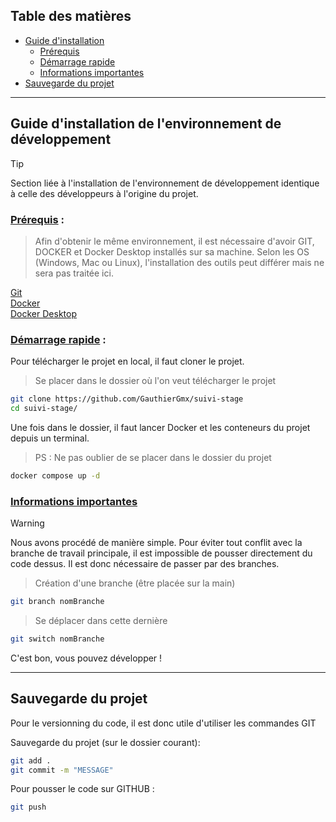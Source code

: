 
## Table des matières

- [Guide d'installation](#guide-d-installation-de-l-environnement-de-developpement)
  - [Prérequis](#prérequis)
  - [Démarrage rapide](#démarrage-rapide)
  - [Informations importantes](#informations-importantes)
- [Sauvegarde du projet](#sauvegarde-du-projet)

---
## Guide d'installation de l'environnement de développement

> [!TIP]
> Section liée à l'installation de l'environnement de développement identique à celle des développeurs à l'origine du projet.  

### <ins>Prérequis</ins> :

> Afin d'obtenir le même environnement, il est nécessaire d'avoir GIT, DOCKER et Docker Desktop installés sur sa machine. Selon les OS (Windows, Mac ou Linux), l'installation des outils peut différer mais ne sera pas traitée ici.

[Git](https://git-scm.com/downloads)  
[Docker](https://docs.docker.com/get-started/get-docker/)  
[Docker Desktop](https://www.docker.com/products/docker-desktop/)  

### <ins>Démarrage rapide</ins> :

Pour télécharger le projet en local, il faut cloner le projet. 

> Se placer dans le dossier où l'on veut télécharger le projet

```bash
git clone https://github.com/GauthierGmx/suivi-stage
cd suivi-stage/
```

Une fois dans le dossier, il faut lancer Docker et les conteneurs du projet depuis un terminal. 

> PS : Ne pas oublier de se placer dans le dossier du projet

```bash
docker compose up -d
```


### <ins>Informations importantes</ins>

> [!WARNING]
> Nous avons procédé de manière simple. Pour éviter tout conflit avec la branche de travail principale, il est impossible de pousser directement du code dessus. Il est donc nécessaire de passer par des branches. 

> Création d'une branche (être placée sur la main)

```bash
git branch nomBranche
```

> Se déplacer dans cette dernière

```bash
git switch nomBranche
```

C'est bon, vous pouvez développer ! 

---
## Sauvegarde du projet

Pour le versionning du code, il est donc utile d'utiliser les commandes GIT

Sauvegarde du projet (sur le dossier courant): 

```bash
git add .
git commit -m "MESSAGE"
```

Pour pousser le code sur GITHUB : 

```bash
git push
```